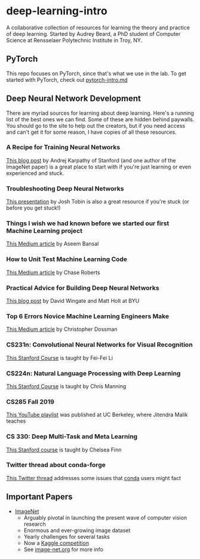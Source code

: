 # deep-learning-intro
A collaborative collection of resources for learning the theory and practice of deep learning. Started by Audrey Beard, a PhD student of Computer Science at Rensselaer Polytechnic Institute in Troy, NY.


## PyTorch
This repo focuses on PyTorch, since that's what we use in the lab. To get
started with PyTorch, check out
[pytorch-intro.md](https://github.com/AudreyBeard/deep-learning-resources/blob/master/pytorch-intro.md)

## Deep Neural Network Development
There are myriad sources for learning about deep learning. Here's a running
list of the best ones we can find.
Some of these are hidden behind paywalls. You should go to the site to help out
the creators, but if you need access and can't get it for some reason, I have
copies of all these resources.

### A Recipe for Training Neural Networks
[This blog post]( https://karpathy.github.io/2019/04/25/recipe/) by Andrej
Karpathy of Stanford (and one author of the ImageNet paper) is a great place to
start with if you're just learning or even experienced and stuck.

### Troubleshooting Deep Neural Networks
[This presentation](http://josh-tobin.com/assets/pdf/troubleshooting-deep-neural-networks-01-19.pdf) by Josh Tobin is also a great resource if you're stuck (or before you get stuck!)

### Things I wish we had known before we started our first Machine Learning project
[This Medium article](https://medium.com/infinity-aka-aseem/things-we-wish-we-had-known-before-we-started-our-first-machine-learning-project-336d1d6f2184) by Aseem Bansal

### How to Unit Test Machine Learning Code
[This Medium article](https://medium.com/@keeper6928/how-to-unit-test-machine-learning-code-57cf6fd81765) by Chase Roberts

### Practical Advice for Building Deep Neural Networks
[This blog post](https://pcc.cs.byu.edu/2017/10/02/practical-advice-for-building-deep-neural-networks/) by David Wingate and Matt Holt at BYU

### Top 6 Errors Novice Machine Learning Engineers Make
[This  Medium article](https://medium.com/ai%C2%B3-theory-practice-business/top-6-errors-novice-machine-learning-engineers-make-e82273d394db) by Christopher Dossman

### CS231n: Convolutional Neural Networks for Visual Recognition
[This Stanford Course](http://cs231n.stanford.edu/) is taught by Fei-Fei Li

### CS224n: Natural Language Processing with Deep Learning
[This Stanford Course](http://web.stanford.edu/class/cs224n/index.html) is
taught by Chris Manning

### CS285 Fall 2019
[This YouTube playlist](https://www.youtube.com/playlist?list=PLkFD6_40KJIwhWJpGazJ9VSj9CFMkb79A) was published at UC Berkeley, where Jitendra Malik teaches

### CS 330: Deep Multi-Task and Meta Learning
[This Stanford course](http://cs330.stanford.edu/) is taught by Chelsea Finn

### Twitter thread about conda-forge
[This Twitter thread](https://twitter.com/jeremyphoward/status/1178351261608861701?s=19) addresses some issues that [conda](https://conda.io/en/latest/) users might fact


## Important Papers
- [ImageNet](https://arxiv.org/pdf/1409.0575.pdf)
    - Arguably pivotal in launching the present wave of computer vision research
    - Enormous and ever-growing image dataset
    - Yearly challenges for several tasks
    - Now a [Kaggle competition](https://www.kaggle.com/c/imagenet-object-localization-challenge)
    - See [image-net.org](http://www.image-net.org/) for more info
